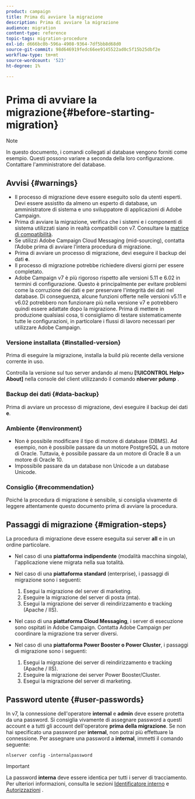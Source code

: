 ```yaml
---
product: campaign
title: Prima di avviare la migrazione
description: Prima di avviare la migrazione
audience: migration
content-type: reference
topic-tags: migration-procedure
exl-id: d666bc0b-596a-4908-9364-7df5bb8d68d0
source-git-commit: 98d646919fedc66ee9145522ad0c5f15b25dbf2e
workflow-type: tm+mt
source-wordcount: '523'
ht-degree: 1%

---
```


# Prima di avviare la migrazione{#before-starting-migration}

>[!NOTE]
>
>In questo documento, i comandi collegati al database vengono forniti come esempio. Questi possono variare a seconda della loro configurazione. Contattare l&#39;amministratore del database.

## Avvisi {#warnings}

* Il processo di migrazione deve essere eseguito solo da utenti esperti. Devi essere assistito da almeno un esperto di database, un amministratore di sistema e uno sviluppatore di applicazioni di Adobe Campaign.
* Prima di avviare la migrazione, verifica che i sistemi e i componenti di sistema utilizzati siano in realtà compatibili con v7. Consultare la [matrice di compatibilità](../../rn/using/compatibility-matrix.md).
* Se utilizzi Adobe Campaign Cloud Messaging (mid-sourcing), contatta l’Adobe prima di avviare l’intera procedura di migrazione.
* Prima di avviare un processo di migrazione, devi eseguire il backup dei dati **e**.
* Il processo di migrazione potrebbe richiedere diversi giorni per essere completato.
* Adobe Campaign v7 è più rigoroso rispetto alle versioni 5.11 e 6.02 in termini di configurazione. Questo è principalmente per evitare problemi come la corruzione dei dati e per preservare l&#39;integrità dei dati nel database. Di conseguenza, alcune funzioni offerte nelle versioni v5.11 e v6.02 potrebbero non funzionare più nella versione v7 e potrebbero quindi essere adattate dopo la migrazione. Prima di mettere in produzione qualsiasi cosa, ti consigliamo di testare sistematicamente tutte le configurazioni, in particolare i flussi di lavoro necessari per utilizzare Adobe Campaign.

### Versione installata {#installed-version}

Prima di eseguire la migrazione, installa la build più recente della versione corrente in uso.

Controlla la versione sul tuo server andando al menu **[!UICONTROL Help> About]** nella console del client utilizzando il comando **nlserver pdump** .

### Backup dei dati {#data-backup}

Prima di avviare un processo di migrazione, devi eseguire il backup dei dati **e**.

### Ambiente {#environment}

* Non è possibile modificare il tipo di motore di database (DBMS). Ad esempio, non è possibile passare da un motore PostgreSQL a un motore di Oracle. Tuttavia, è possibile passare da un motore di Oracle 8 a un motore di Oracle 10.
* Impossibile passare da un database non Unicode a un database Unicode.

### Consiglio {#recommendation}

Poiché la procedura di migrazione è sensibile, si consiglia vivamente di leggere attentamente questo documento prima di avviare la procedura.

## Passaggi di migrazione {#migration-steps}

La procedura di migrazione deve essere eseguita sui server **all** e in un ordine particolare.

* Nel caso di una **piattaforma indipendente** (modalità macchina singola), l&#39;applicazione viene migrata nella sua totalità.
* Nel caso di una **piattaforma standard** (enterprise), i passaggi di migrazione sono i seguenti:

   1. Esegui la migrazione del server di marketing.
   1. Eseguire la migrazione del server di posta (mta).
   1. Esegui la migrazione dei server di reindirizzamento e tracking (Apache / IIS).

* Nel caso di una **piattaforma Cloud Messaging**, i server di esecuzione sono ospitati in Adobe Campaign. Contatta Adobe Campaign per coordinare la migrazione tra server diversi.
* Nel caso di una **piattaforma Power Booster o Power Cluster**, i passaggi di migrazione sono i seguenti:

   1. Esegui la migrazione dei server di reindirizzamento e tracking (Apache / IIS).
   1. Eseguire la migrazione dei server Power Booster/Cluster.
   1. Esegui la migrazione del server di marketing.

## Password utente {#user-passwords}

In v7, la connessione dell&#39;operatore **internal** e **admin** deve essere protetta da una password. Si consiglia vivamente di assegnare password a questi account e a tutti gli account dell&#39;operatore **prima della migrazione**. Se non hai specificato una password per **internal**, non potrai più effettuare la connessione. Per assegnare una password a **internal**, immetti il comando seguente:

```
nlserver config -internalpassword
```

>[!IMPORTANT]
>
>La password **interna** deve essere identica per tutti i server di tracciamento. Per ulteriori informazioni, consulta le sezioni [Identificatore interno](../../installation/using/configuring-campaign-server.md#internal-identifier) e [Autorizzazioni](../../platform/using/access-management.md) .
